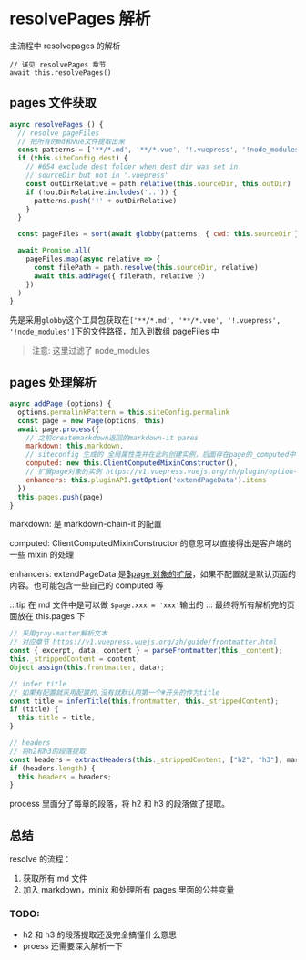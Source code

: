 # resolvePages 解析

主流程中 resolvepages 的解析

```
// 详见 resolvePages 章节
await this.resolvePages()
```

## pages 文件获取

```js
async resolvePages () {
  // resolve pageFiles
  // 把所有的md和vue文件提取出来
  const patterns = ['**/*.md', '**/*.vue', '!.vuepress', '!node_modules']
  if (this.siteConfig.dest) {
    // #654 exclude dest folder when dest dir was set in
    // sourceDir but not in '.vuepress'
    const outDirRelative = path.relative(this.sourceDir, this.outDir)
    if (!outDirRelative.includes('..')) {
      patterns.push('!' + outDirRelative)
    }
  }

  const pageFiles = sort(await globby(patterns, { cwd: this.sourceDir }))

  await Promise.all(
    pageFiles.map(async relative => {
      const filePath = path.resolve(this.sourceDir, relative)
      await this.addPage({ filePath, relative })
    })
  )
}
```

先是采用`globby`这个工具包获取在`['**/*.md', '**/*.vue', '!.vuepress', '!node_modules']`下的文件路径，加入到数组 pageFiles 中

> 注意: 这里过滤了 node_modules

## pages 处理解析

```js
async addPage (options) {
  options.permalinkPattern = this.siteConfig.permalink
  const page = new Page(options, this)
  await page.process({
    // 之前createmarkdown返回的markdown-it pares
    markdown: this.markdown,
    // siteconfig 生成的 全局属性类并在此时创建实例，后面存在page的_computed中
    computed: new this.ClientComputedMixinConstructor(),
    // 扩展page对象的实例 https://v1.vuepress.vuejs.org/zh/plugin/option-api.html#extendpagedata
    enhancers: this.pluginAPI.getOption('extendPageData').items
  })
  this.pages.push(page)
}
```

markdown: 是 markdown-chain-it 的配置

computed: ClientComputedMixinConstructor 的意思可以直接得出是客户端的一些 mixin 的处理

enhancers: extendPageData 是[\$page 对象的扩展](https://v1.vuepress.vuejs.org/zh/plugin/option-api.html#extendpagedata)，如果不配置就是默认页面的内容。也可能包含一些自己的 computed 等

:::tip
在 md 文件中是可以做 `$page.xxx = 'xxx'`输出的
:::
最终将所有解析完的页面放在 this.pages 下

```js
// 采用gray-matter解析文本
// 对应章节 https://v1.vuepress.vuejs.org/zh/guide/frontmatter.html
const { excerpt, data, content } = parseFrontmatter(this._content);
this._strippedContent = content;
Object.assign(this.frontmatter, data);

// infer title
// 如果有配置就采用配置的,没有就默认用第一个#开头的作为title
const title = inferTitle(this.frontmatter, this._strippedContent);
if (title) {
  this.title = title;
}

// headers
// 将h2和h3的段落提取
const headers = extractHeaders(this._strippedContent, ["h2", "h3"], markdown);
if (headers.length) {
  this.headers = headers;
}
```

process 里面分了每章的段落，将 h2 和 h3 的段落做了提取。

## 总结

resolve 的流程：

1. 获取所有 md 文件
2. 加入 markdown，minix 和处理所有 pages 里面的公共变量

### TODO:

- h2 和 h3 的段落提取还没完全搞懂什么意思
- proess 还需要深入解析一下
